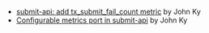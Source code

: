 - [submit-api: add tx_submit_fail_count metric](https://github.com/input-output-hk/cardano-node/pull/4566) by John Ky
- [Configurable metrics port in submit-api](https://github.com/input-output-hk/cardano-node/pull/4281) by John Ky
